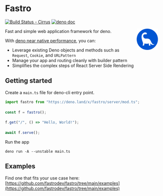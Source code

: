 # Fastro

[![Build Status - Cirrus][]][Build status] [![deno doc](https://doc.deno.land/badge.svg)](https://doc.deno.land/https://deno.land/x/fastro/server/mod.ts)

<img align="right" src="https://raw.githubusercontent.com/fastrodev/fastro.dev/main/images/fstr.svg" height="70px" alt="A dinosaur is looking back.">

Fast and simple web application framework for deno.

With [deno near native performance](https://github.com/denosaurs/bench#overview),
you can:

- Leverage existing Deno objects and methods such as `Request`, `Cookie`, and `URLPattern`
- Manage your app and routing cleanly with builder pattern
- Simplifies the complex steps of React Server Side Rendering

## Getting started

Create a `main.ts` file for deno-cli entry point.

```ts
import fastro from "https://deno.land/x/fastro/server/mod.ts";

const f = fastro();

f.get("/", () => "Hello, World!");

await f.serve();

```
Run the app
```
deno run -A --unstable main.ts
```

## Examples

Find one that fits your use case here: [https://github.com/fastrodev/fastro/tree/main/examples](https://github.com/fastrodev/fastro/tree/main/examples)

[Build Status - Cirrus]: https://github.com/fastrodev/fastro/workflows/ci/badge.svg?branch=main&event=push
[Build status]: https://github.com/fastrodev/fastro/actions